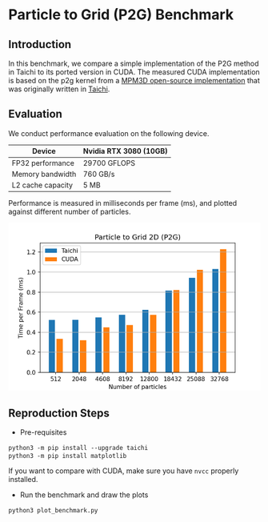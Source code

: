 # Particle to Grid (P2G) Benchmark

## Introduction
In this benchmark, we compare a simple implementation of the P2G method in Taichi
to its ported version in CUDA.
The measured CUDA implementation is based on the p2g kernel from a 
[MPM3D open-source implementation](https://github.com/Aisk1436/mpm3d) 
 that was originally written in 
[Taichi](https://github.com/taichi-dev/taichi/blob/master/python/taichi/examples/simulation/mpm3d.py). 

## Evaluation
We conduct performance evaluation on the following device.

|Device| Nvidia RTX 3080 (10GB)|
|-----|-----------------------|
|FP32 performance| 29700 GFLOPS|
|Memory bandwidth| 760 GB/s|
|L2 cache capacity| 5 MB|

Performance is measured in milliseconds per frame (ms), and plotted against
different number of particles.

<p align="center">
<img src="fig/bench.png" width="560">
</p>

## Reproduction Steps

* Pre-requisites
```shell
python3 -m pip install --upgrade taichi
python3 -m pip install matplotlib
```
If you want to compare with CUDA, make sure you have `nvcc` properly installed.

* Run the benchmark and draw the plots
```shell
python3 plot_benchmark.py
```
